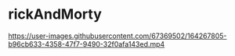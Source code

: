 # rickAndMorty


https://user-images.githubusercontent.com/67369502/164267805-b96cb633-4358-47f7-9490-32f0afa143ed.mp4

